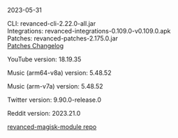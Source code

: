 2023-05-31
  
CLI: revanced-cli-2.22.0-all.jar  
Integrations: revanced-integrations-0.109.0-v0.109.0.apk  
Patches: revanced-patches-2.175.0.jar  
[Patches Changelog](https://github.com/revanced/revanced-patches/releases/tag/v2.175.0)  

YouTube version: 18.19.35  

Music (arm64-v8a) version: 5.48.52  

Music (arm-v7a) version: 5.48.52  

Twitter version: 9.90.0-release.0  

Reddit version: 2023.21.0  

[revanced-magisk-module repo](https://github.com/j-hc/revanced-magisk-module)
